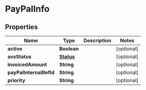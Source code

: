 
# PayPalInfo

## Properties
Name | Type | Description | Notes
------------ | ------------- | ------------- | -------------
**active** | **Boolean** |  |  [optional]
**avsStatus** | [**Status**](Status.md) |  |  [optional]
**invoicedAmount** | **String** |  |  [optional]
**payPalInternalRefId** | **String** |  |  [optional]
**priority** | **String** |  |  [optional]



